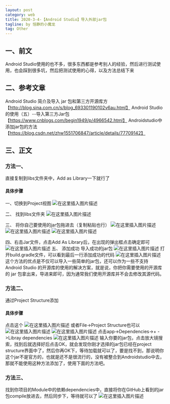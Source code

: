 ```yaml
---
layout: post
category: web
title: 2020-3-4-【Android Studio】导入外部jar包
tagline: by 恬静的小魔龙
tag: Other
---
```


## 一、前文
Android Studio使用的也不多，很多东西都是参考别人的经验，然后进行测试使用，也会踩到很多坑，然后把测试使用的心得，以及方法总结下来

## 二、参考文章
Android Studio 简介及导入 jar 包和第三方开源库方【http://blog.sina.com.cn/s/blog_693301190102v6au.html】
Android Studio的使用（五）--导入第三方Jar包【https://www.cnblogs.com/begin1949/p/4966542.html】
Androidstudio中添加jar包的方法【https://blog.csdn.net/zhw1551706847/article/details/77709142】

## 三、正文

### 方法一、
直接复制到libs文件夹中，Add as Library一下就行了 
#### 具体步骤
一、切换到Project视图
![在这里插入图片描述](https://img-blog.csdnimg.cn/20181224105624900.png?x-oss-process=image/watermark,type_ZmFuZ3poZW5naGVpdGk,shadow_10,text_aHR0cHM6Ly9ibG9nLmNzZG4ubmV0L3E3NjQ0MjQ1Njc=,size_16,color_FFFFFF,t_70)

二、 找到libs文件夹
![在这里插入图片描述](https://img-blog.csdnimg.cn/20181224105717925.png?x-oss-process=image/watermark,type_ZmFuZ3poZW5naGVpdGk,shadow_10,text_aHR0cHM6Ly9ibG9nLmNzZG4ubmV0L3E3NjQ0MjQ1Njc=,size_16,color_FFFFFF,t_70)

三、 将你自己要使用的jar包拖进去（复制粘贴也行）
![在这里插入图片描述](https://img-blog.csdnimg.cn/20181224105808834.png?x-oss-process=image/watermark,type_ZmFuZ3poZW5naGVpdGk,shadow_10,text_aHR0cHM6Ly9ibG9nLmNzZG4ubmV0L3E3NjQ0MjQ1Njc=,size_16,color_FFFFFF,t_70)
![在这里插入图片描述](https://img-blog.csdnimg.cn/20181224105834626.png?x-oss-process=image/watermark,type_ZmFuZ3poZW5naGVpdGk,shadow_10,text_aHR0cHM6Ly9ibG9nLmNzZG4ubmV0L3E3NjQ0MjQ1Njc=,size_16,color_FFFFFF,t_70)
![在这里插入图片描述](https://img-blog.csdnimg.cn/20181224105850898.png?x-oss-process=image/watermark,type_ZmFuZ3poZW5naGVpdGk,shadow_10,text_aHR0cHM6Ly9ibG9nLmNzZG4ubmV0L3E3NjQ0MjQ1Njc=,size_16,color_FFFFFF,t_70)

四、右击Jar文件，点击Add As Library后，在出现的弹出框点击确定即可
![在这里插入图片描述](https://img-blog.csdnimg.cn/20181224111648475.png?x-oss-process=image/watermark,type_ZmFuZ3poZW5naGVpdGk,shadow_10,text_aHR0cHM6Ly9ibG9nLmNzZG4ubmV0L3E3NjQ0MjQ1Njc=,size_16,color_FFFFFF,t_70)
五、 添加成功
导入成功的jar包
![在这里插入图片描述](https://img-blog.csdnimg.cn/20181224111740527.png)
打开build.gradle文件，可以看到最后一行添加成功的代码
![在这里插入图片描述](https://img-blog.csdnimg.cn/20181224111906285.png?x-oss-process=image/watermark,type_ZmFuZ3poZW5naGVpdGk,shadow_10,text_aHR0cHM6Ly9ibG9nLmNzZG4ubmV0L3E3NjQ0MjQ1Njc=,size_16,color_FFFFFF,t_70)
这个方法的优点是不仅可以导入一些简单的jar包，还可以作为一些不支持 Android Studio 的开源库的使用的解决方案，就是说，你把你需要使用的开源库的 jar 包拿出来，导进来即可，因为通常我们使用开源库并不会去修改其源代码。

### 方法二、
通过Project Structure添加
#### 具体步骤
点击这个
![在这里插入图片描述](https://img-blog.csdnimg.cn/20181224113106136.png?x-oss-process=image/watermark,type_ZmFuZ3poZW5naGVpdGk,shadow_10,text_aHR0cHM6Ly9ibG9nLmNzZG4ubmV0L3E3NjQ0MjQ1Njc=,size_16,color_FFFFFF,t_70)
或者File->Project Structure也可以
![在这里插入图片描述](https://img-blog.csdnimg.cn/20181224113207626.png?x-oss-process=image/watermark,type_ZmFuZ3poZW5naGVpdGk,shadow_10,text_aHR0cHM6Ly9ibG9nLmNzZG4ubmV0L3E3NjQ0MjQ1Njc=,size_16,color_FFFFFF,t_70)
![在这里插入图片描述](https://img-blog.csdnimg.cn/20181224113311385.png?x-oss-process=image/watermark,type_ZmFuZ3poZW5naGVpdGk,shadow_10,text_aHR0cHM6Ly9ibG9nLmNzZG4ubmV0L3E3NjQ0MjQ1Njc=,size_16,color_FFFFFF,t_70)
点击app->Dependencies->+ ->Libray dependencies
![在这里插入图片描述](https://img-blog.csdnimg.cn/20181224113416387.png?x-oss-process=image/watermark,type_ZmFuZ3poZW5naGVpdGk,shadow_10,text_aHR0cHM6Ly9ibG9nLmNzZG4ubmV0L3E3NjQ0MjQ1Njc=,size_16,color_FFFFFF,t_70)
输入你要的jar包，点击放大镜搜索，找到后就选择好后点击OK，就会发现你刚才选择的jar包已经在project structure界面中了，然后你再OK下，等待加载就可以了，要是找不到，那说明你这个jar不是官方的，也就是还不是很流行的，没有被整合到Androidstudio中去，那就不能使用这种方法添加了，使用下面的方法吧。


### 方法三、 
找到你项目的Module中的依赖dependencies中，直接将你在GitHub上看到的jar包compile放进去，然后同步下，等待就可以了
![在这里插入图片描述](https://img-blog.csdn.net/20170830110556101?watermark/2/text/aHR0cDovL2Jsb2cuY3Nkbi5uZXQvWkhXMTU1MTcwNjg0Nw==/font/5a6L5L2T/fontsize/400/fill/I0JBQkFCMA==/dissolve/70/gravity/Center)
